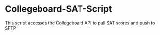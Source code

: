 # Collegeboard-SAT-Script
This script accesses the Collegeboard API to pull SAT scores and push to SFTP
